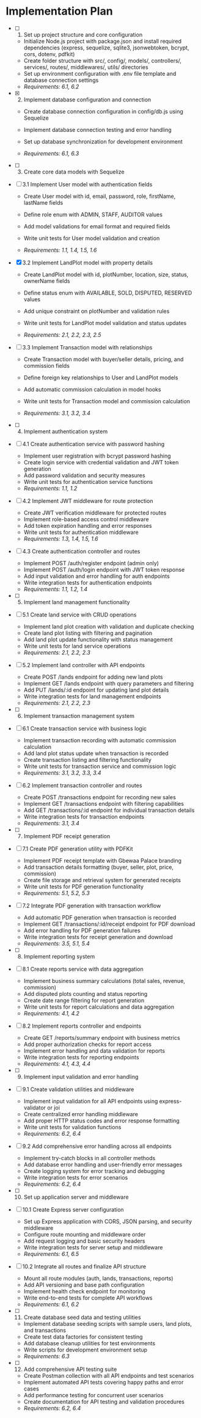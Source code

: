 # Implementation Plan

- [ ] 1. Set up project structure and core configuration
  - Initialize Node.js project with package.json and install required dependencies (express, sequelize, sqlite3, jsonwebtoken, bcrypt, cors, dotenv, pdfkit)
  - Create folder structure with src/, config/, models/, controllers/, services/, routes/, middlewares/, utils/ directories
  - Set up environment configuration with .env file template and database connection settings
  - _Requirements: 6.1, 6.2_

- [x] 2. Implement database configuration and connection



  - Create database connection configuration in config/db.js using Sequelize
  - Implement database connection testing and error handling
  - Set up database synchronization for development environment


  - _Requirements: 6.1, 6.3_



- [ ] 3. Create core data models with Sequelize
- [ ] 3.1 Implement User model with authentication fields
  - Create User model with id, email, password, role, firstName, lastName fields
  - Define role enum with ADMIN, STAFF, AUDITOR values


  - Add model validations for email format and required fields
  - Write unit tests for User model validation and creation
  - _Requirements: 1.1, 1.4, 1.5, 1.6_

- [x] 3.2 Implement LandPlot model with property details


  - Create LandPlot model with id, plotNumber, location, size, status, ownerName fields
  - Define status enum with AVAILABLE, SOLD, DISPUTED, RESERVED values
  - Add unique constraint on plotNumber and validation rules
  - Write unit tests for LandPlot model validation and status updates


  - _Requirements: 2.1, 2.2, 2.3, 2.5_

- [ ] 3.3 Implement Transaction model with relationships
  - Create Transaction model with buyer/seller details, pricing, and commission fields
  - Define foreign key relationships to User and LandPlot models

  - Add automatic commission calculation in model hooks
  - Write unit tests for Transaction model and commission calculation
  - _Requirements: 3.1, 3.2, 3.4_

- [ ] 4. Implement authentication system
- [ ] 4.1 Create authentication service with password hashing
  - Implement user registration with bcrypt password hashing
  - Create login service with credential validation and JWT token generation
  - Add password validation and security measures
  - Write unit tests for authentication service functions
  - _Requirements: 1.1, 1.2_

- [ ] 4.2 Implement JWT middleware for route protection
  - Create JWT verification middleware for protected routes
  - Implement role-based access control middleware
  - Add token expiration handling and error responses
  - Write unit tests for authentication middleware
  - _Requirements: 1.3, 1.4, 1.5, 1.6_

- [ ] 4.3 Create authentication controller and routes
  - Implement POST /auth/register endpoint (admin only)
  - Implement POST /auth/login endpoint with JWT token response
  - Add input validation and error handling for auth endpoints
  - Write integration tests for authentication endpoints
  - _Requirements: 1.1, 1.2, 1.4_

- [ ] 5. Implement land management functionality
- [ ] 5.1 Create land service with CRUD operations
  - Implement land plot creation with validation and duplicate checking
  - Create land plot listing with filtering and pagination
  - Add land plot update functionality with status management
  - Write unit tests for land service operations
  - _Requirements: 2.1, 2.2, 2.3_

- [ ] 5.2 Implement land controller with API endpoints
  - Create POST /lands endpoint for adding new land plots
  - Implement GET /lands endpoint with query parameters and filtering
  - Add PUT /lands/:id endpoint for updating land plot details
  - Write integration tests for land management endpoints
  - _Requirements: 2.1, 2.2, 2.3_

- [ ] 6. Implement transaction management system
- [ ] 6.1 Create transaction service with business logic
  - Implement transaction recording with automatic commission calculation
  - Add land plot status update when transaction is recorded
  - Create transaction listing and filtering functionality
  - Write unit tests for transaction service and commission logic
  - _Requirements: 3.1, 3.2, 3.3, 3.4_

- [ ] 6.2 Implement transaction controller and routes
  - Create POST /transactions endpoint for recording new sales
  - Implement GET /transactions endpoint with filtering capabilities
  - Add GET /transactions/:id endpoint for individual transaction details
  - Write integration tests for transaction endpoints
  - _Requirements: 3.1, 3.4_

- [ ] 7. Implement PDF receipt generation
- [ ] 7.1 Create PDF generation utility with PDFKit
  - Implement PDF receipt template with Gbewaa Palace branding
  - Add transaction details formatting (buyer, seller, plot, price, commission)
  - Create file storage and retrieval system for generated receipts
  - Write unit tests for PDF generation functionality
  - _Requirements: 5.1, 5.2, 5.3_

- [ ] 7.2 Integrate PDF generation with transaction workflow
  - Add automatic PDF generation when transaction is recorded
  - Implement GET /transactions/:id/receipt endpoint for PDF download
  - Add error handling for PDF generation failures
  - Write integration tests for receipt generation and download
  - _Requirements: 3.5, 5.1, 5.4_

- [ ] 8. Implement reporting system
- [ ] 8.1 Create reports service with data aggregation
  - Implement business summary calculations (total sales, revenue, commission)
  - Add disputed plots counting and status reporting
  - Create date range filtering for report generation
  - Write unit tests for report calculations and data aggregation
  - _Requirements: 4.1, 4.2_

- [ ] 8.2 Implement reports controller and endpoints
  - Create GET /reports/summary endpoint with business metrics
  - Add proper authorization checks for report access
  - Implement error handling and data validation for reports
  - Write integration tests for reporting endpoints
  - _Requirements: 4.1, 4.3, 4.4_

- [ ] 9. Implement input validation and error handling
- [ ] 9.1 Create validation utilities and middleware
  - Implement input validation for all API endpoints using express-validator or joi
  - Create centralized error handling middleware
  - Add proper HTTP status codes and error response formatting
  - Write unit tests for validation functions
  - _Requirements: 6.2, 6.4_

- [ ] 9.2 Add comprehensive error handling across all endpoints
  - Implement try-catch blocks in all controller methods
  - Add database error handling and user-friendly error messages
  - Create logging system for error tracking and debugging
  - Write integration tests for error scenarios
  - _Requirements: 6.2, 6.4_

- [ ] 10. Set up application server and middleware
- [ ] 10.1 Create Express server configuration
  - Set up Express application with CORS, JSON parsing, and security middleware
  - Configure route mounting and middleware order
  - Add request logging and basic security headers
  - Write integration tests for server setup and middleware
  - _Requirements: 6.1, 6.5_

- [ ] 10.2 Integrate all routes and finalize API structure
  - Mount all route modules (auth, lands, transactions, reports)
  - Add API versioning and base path configuration
  - Implement health check endpoint for monitoring
  - Write end-to-end tests for complete API workflows
  - _Requirements: 6.1, 6.2_

- [ ] 11. Create database seed data and testing utilities
  - Implement database seeding scripts with sample users, land plots, and transactions
  - Create test data factories for consistent testing
  - Add database cleanup utilities for test environments
  - Write scripts for development environment setup
  - _Requirements: 6.3_

- [ ] 12. Add comprehensive API testing suite
  - Create Postman collection with all API endpoints and test scenarios
  - Implement automated API tests covering happy paths and error cases
  - Add performance testing for concurrent user scenarios
  - Create documentation for API testing and validation procedures
  - _Requirements: 6.2, 6.4_